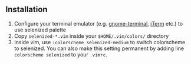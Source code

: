Installation
------------

1. Configure your terminal emulator (e.g.
   [gnome-terminal](../gnome-terminal/README.mkd), [iTerm](../iterm/README.md)
   etc.) to use selenized palette
2. Copy `selenized-*.vim` inside your `$HOME/.vim/colors/` directory
3. Inside vim, use `:colorscheme selenized-medium` to switch colorscheme to
   selenized.  You can also make this setting permanent by adding line
   `colorscheme selenized` to your `.vimrc`.

